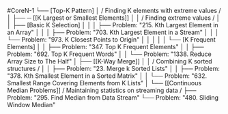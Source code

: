 #CoreN-1
└── [Top-K Pattern]
    │   / Finding K elements with extreme values /
    │
    ├── ─ [[K Largest or Smallest Elements]]
    │   │   / Finding extreme values /
    │   │   ├── [Basic K Selection]
    │   │   │   ├── Problem: "215. Kth Largest Element in an Array"
    │   │   │   ├── Problem: "703. Kth Largest Element in a Stream"
    │   │   │   └── Problem: "973. K Closest Points to Origin"
    │   │   │
    │   │   └── [K Frequent Elements]
    │   │       ├── Problem: "347. Top K Frequent Elements"
    │   │       ├── Problem: "692. Top K Frequent Words"
    │   │       └── Problem: "1338. Reduce Array Size to The Half"
    │
    ├── [[K-Way Merge]]
    │   │   / Combining K sorted structures /
    │   │   ├── Problem: "23. Merge k Sorted Lists"
    │   │   ├── Problem: "378. Kth Smallest Element in a Sorted Matrix"
    │   │   └── Problem: "632. Smallest Range Covering Elements from K Lists"
    │
    └── [[Continuous Median Problems]]
        / Maintaining statistics on streaming data /
        ├── Problem: "295. Find Median from Data Stream"
        └── Problem: "480. Sliding Window Median"